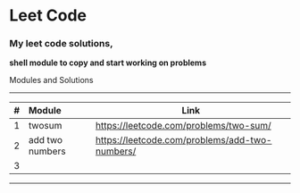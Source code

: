 # Leet Code
### My leet code solutions,

**shell module to copy and start working on problems**

Modules and Solutions

***

| # | Module             | Link                                            |
|---|:-------------------|-------------------------------------------------|
| 1 | twosum             | https://leetcode.com/problems/two-sum/          |
| 2 | add two numbers    | https://leetcode.com/problems/add-two-numbers/  |
| 3 |                    |                                                 |

***


